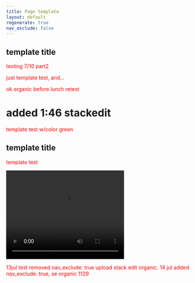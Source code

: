 ```yaml
---
title: Page template
layout: default
regenerate: true  
nav_exclude: false
---  
```


<head>
<meta name="jimvar" value="1">
<link rel="stylesheet"  href="../oahuv1/images/styletest.css">

<style>  

p {color:  red;}  
</style>  
</head>


## template title

testing 7/10 part2

just template test,  and...  

ok organic before lunch retest

<h1>added 1:46 stackedit</h1>

<p class="greentext">template test w/color green</p>

## template title


template test 
<p>
<video width="320" height="240" controls>
<source src="../oahuv1/images/kaala.webm" type="video/webm">
  Your browser does not support the video tag.
</video>
</p>

13jul test removed nav_exclude: true upload stack edit organic.
14 jul added nav_exclude: true, se organic 1129
<!--stackedit_data:
eyJoaXN0b3J5IjpbLTE0NDMwNDgyNzUsLTEzNzAyNjQyMTQsLT
IwNDQwNzc1OTEsLTc1NDY1ODQ5NywtMTgyMzExOTkyNCwxNDE1
NjA4NTM4LC0zMjM1NTMwNzcsLTExMTYyMTk1OTQsNjQzNzU3Nj
kzLC0xMjUyMjExMDA4XX0=
-->